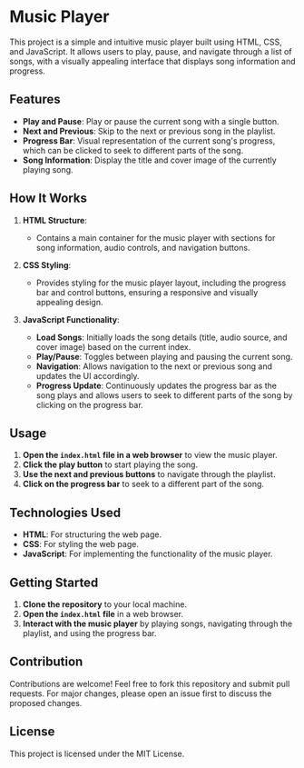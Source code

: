# Music Player

This project is a simple and intuitive music player built using HTML, CSS, and JavaScript. It allows users to play, pause, and navigate through a list of songs, with a visually appealing interface that displays song information and progress.

## Features

- **Play and Pause**: Play or pause the current song with a single button.
- **Next and Previous**: Skip to the next or previous song in the playlist.
- **Progress Bar**: Visual representation of the current song's progress, which can be clicked to seek to different parts of the song.
- **Song Information**: Display the title and cover image of the currently playing song.

## How It Works

1. **HTML Structure**:
   - Contains a main container for the music player with sections for song information, audio controls, and navigation buttons.

2. **CSS Styling**:
   - Provides styling for the music player layout, including the progress bar and control buttons, ensuring a responsive and visually appealing design.

3. **JavaScript Functionality**:
   - **Load Songs**: Initially loads the song details (title, audio source, and cover image) based on the current index.
   - **Play/Pause**: Toggles between playing and pausing the current song.
   - **Navigation**: Allows navigation to the next or previous song and updates the UI accordingly.
   - **Progress Update**: Continuously updates the progress bar as the song plays and allows users to seek to different parts of the song by clicking on the progress bar.

## Usage

1. **Open the `index.html` file in a web browser** to view the music player.
2. **Click the play button** to start playing the song.
3. **Use the next and previous buttons** to navigate through the playlist.
4. **Click on the progress bar** to seek to a different part of the song.

## Technologies Used

- **HTML**: For structuring the web page.
- **CSS**: For styling the web page.
- **JavaScript**: For implementing the functionality of the music player.

## Getting Started

1. **Clone the repository** to your local machine.
2. **Open the `index.html` file** in a web browser.
3. **Interact with the music player** by playing songs, navigating through the playlist, and using the progress bar.

## Contribution

Contributions are welcome! Feel free to fork this repository and submit pull requests. For major changes, please open an issue first to discuss the proposed changes.

## License

This project is licensed under the MIT License.
